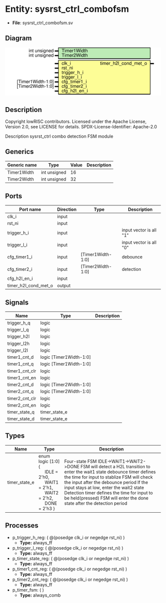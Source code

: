 # Entity: sysrst_ctrl_combofsm

- **File**: sysrst_ctrl_combofsm.sv
## Diagram

![Diagram](sysrst_ctrl_combofsm.svg "Diagram")
## Description

 Copyright lowRISC contributors.
 Licensed under the Apache License, Version 2.0, see LICENSE for details.
 SPDX-License-Identifier: Apache-2.0

 Description sysrst_ctrl combo detection FSM module

## Generics

| Generic name | Type         | Value | Description |
| ------------ | ------------ | ----- | ----------- |
| Timer1Width  | int unsigned | 16    |             |
| Timer2Width  | int unsigned | 32    |             |
## Ports

| Port name            | Direction | Type              | Description             |
| -------------------- | --------- | ----------------- | ----------------------- |
| clk_i                | input     |                   |                         |
| rst_ni               | input     |                   |                         |
| trigger_h_i          | input     |                   | input vector is all "1" |
| trigger_l_i          | input     |                   | input vector is all "0" |
| cfg_timer1_i         | input     | [Timer1Width-1:0] | debounce                |
| cfg_timer2_i         | input     | [Timer2Width-1:0] | detection               |
| cfg_h2l_en_i         | input     |                   |                         |
| timer_h2l_cond_met_o | output    |                   |                         |
## Signals

| Name           | Type                    | Description |
| -------------- | ----------------------- | ----------- |
| trigger_h_q    | logic                   |             |
| trigger_l_q    | logic                   |             |
| trigger_h2l    | logic                   |             |
| trigger_l2h    | logic                   |             |
| trigger_l2l    | logic                   |             |
| timer1_cnt_d   | logic [Timer1Width-1:0] |             |
| timer1_cnt_q   | logic [Timer1Width-1:0] |             |
| timer1_cnt_clr | logic                   |             |
| timer1_cnt_en  | logic                   |             |
| timer2_cnt_d   | logic [Timer2Width-1:0] |             |
| timer2_cnt_q   | logic [Timer2Width-1:0] |             |
| timer2_cnt_clr | logic                   |             |
| timer2_cnt_en  | logic                   |             |
| timer_state_q  | timer_state_e           |             |
| timer_state_d  | timer_state_e           |             |
## Types

| Name          | Type                                                                                                                                                                                                                                          | Description                                                                                                                                                                                                                                                                                                                                                                          |
| ------------- | --------------------------------------------------------------------------------------------------------------------------------------------------------------------------------------------------------------------------------------------- | ------------------------------------------------------------------------------------------------------------------------------------------------------------------------------------------------------------------------------------------------------------------------------------------------------------------------------------------------------------------------------------ |
| timer_state_e | enum logic [1:0] {<br><span style="padding-left:20px">     IDLE  = 2'h0,<br><span style="padding-left:20px">     WAIT1 = 2'h1,<br><span style="padding-left:20px">     WAIT2 = 2'h2,<br><span style="padding-left:20px">     DONE  = 2'h3   } | Four-state FSM IDLE->WAIT1->WAIT2->DONE FSM will detect a H2L transition to enter the wait1 state debounce timer defines the time for input to stablize FSM will check the input after the debounce period If the input stays at low, enter the wait2 state Detection timer defines the time for input to be held(pressed) FSM will enter the done state after the detection period  |
## Processes
- p_trigger_h_reg: ( @(posedge clk_i or negedge rst_ni) )
  - **Type:** always_ff
- p_trigger_l_reg: ( @(posedge clk_i or negedge rst_ni) )
  - **Type:** always_ff
- p_timer_state_reg: ( @(posedge clk_i or negedge rst_ni) )
  - **Type:** always_ff
- p_timer1_cnt_reg: ( @(posedge clk_i or negedge rst_ni) )
  - **Type:** always_ff
- p_timer2_cnt_reg: ( @(posedge clk_i or negedge rst_ni) )
  - **Type:** always_ff
- p_timer_fsm: (  )
  - **Type:** always_comb

